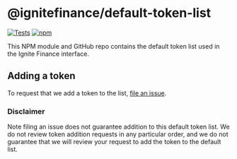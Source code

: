 # @ignitefinance/default-token-list

[![Tests](https://github.com/IgniteFinanceFoundation/token-lists/workflows/Tests/badge.svg)](https://github.com/IgniteFinanceFoundation/default-token-list/actions?query=workflow%3ATests)
[![npm](https://img.shields.io/npm/v/@ignitefinance/default-token-list)](https://unpkg.com/@ignitefinance/default-token-list@latest/)

This NPM module and GitHub repo contains the default token list used in the Ignite Finance interface.

## Adding a token

To request that we add a token to the list,
[file an issue](https://github.com/IgniteFinanceFoundation/default-token-list/issues/new?assignees=&labels=token+request&template=token-request.md&title=Add+%7BTOKEN_SYMBOL%7D%3A+%7BTOKEN_NAME%7D).

### Disclaimer

Note filing an issue does not guarantee addition to this default token list.
We do not review token addition requests in any particular order, and we do not
guarantee that we will review your request to add the token to the default list.

